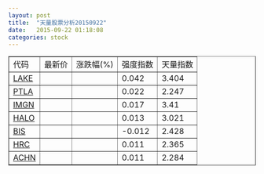 ```yaml
---
layout: post
title:  "天量股票分析20150922"
date:   2015-09-22 01:18:08
categories: stock
---
```

<script type="text/javascript">
var stockList = []
stockList.push('gb_lake');
stockList.push('gb_ptla');
stockList.push('gb_imgn');
stockList.push('gb_halo');
stockList.push('gb_bis');
stockList.push('gb_hrc');
stockList.push('gb_achn');
</script>

<table border="1">
 <tr>
  <td>代码</td>
  <td>最新价</td>
  <td>涨跌幅(%)</td>
 <td>强度指数</td>
 <td>天量指数</td>
</tr>
  <tr id="lake"><td><a href="http://stock.finance.sina.com.cn/usstock/quotes/LAKE.html" target="_blank">LAKE</a></td><td></td><td></td><td>0.042</td><td>3.404</td></tr>
  <tr id="ptla"><td><a href="http://stock.finance.sina.com.cn/usstock/quotes/PTLA.html" target="_blank">PTLA</a></td><td></td><td></td><td>0.022</td><td>2.247</td></tr>
  <tr id="imgn"><td><a href="http://stock.finance.sina.com.cn/usstock/quotes/IMGN.html" target="_blank">IMGN</a></td><td></td><td></td><td>0.017</td><td>3.41</td></tr>
  <tr id="halo"><td><a href="http://stock.finance.sina.com.cn/usstock/quotes/HALO.html" target="_blank">HALO</a></td><td></td><td></td><td>0.013</td><td>3.021</td></tr>
  <tr id="bis"><td><a href="http://stock.finance.sina.com.cn/usstock/quotes/BIS.html" target="_blank">BIS</a></td><td></td><td></td><td>-0.012</td><td>2.428</td></tr>
  <tr id="hrc"><td><a href="http://stock.finance.sina.com.cn/usstock/quotes/HRC.html" target="_blank">HRC</a></td><td></td><td></td><td>0.011</td><td>2.365</td></tr>
  <tr id="achn"><td><a href="http://stock.finance.sina.com.cn/usstock/quotes/ACHN.html" target="_blank">ACHN</a></td><td></td><td></td><td>0.011</td><td>2.284</td></tr>
</table>
